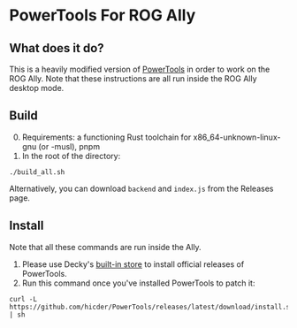 # PowerTools For ROG Ally

## What does it do?

This is a heavily modified version of [PowerTools](https://git.ngni.us/NG-SD-Plugins/PowerTools.git) in order to work
on the ROG Ally. Note that these instructions are all run inside the ROG Ally desktop mode.

## Build

0. Requirements: a functioning Rust toolchain for x86_64-unknown-linux-gnu (or -musl), pnpm
1. In the root of the directory:
```shell
./build_all.sh
```

Alternatively, you can download `backend` and `index.js` from the Releases page.

## Install
Note that all these commands are run inside the Ally.

1. Please use Decky's [built-in store](https://plugins.deckbrew.xyz/) to install official releases of PowerTools.
2. Run this command once you've installed PowerTools to patch it:
```shell
curl -L https://github.com/hicder/PowerTools/releases/latest/download/install.sh | sh
```
